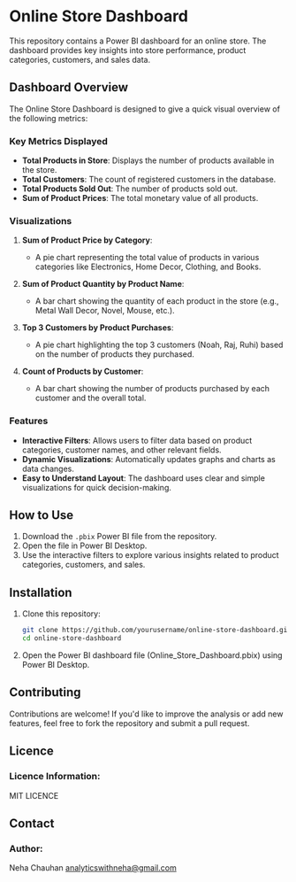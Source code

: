 # Online Store Dashboard

This repository contains a Power BI dashboard for an online store. The dashboard provides key insights into store performance, product categories, customers, and sales data.

## Dashboard Overview

The Online Store Dashboard is designed to give a quick visual overview of the following metrics:

### Key Metrics Displayed
- **Total Products in Store**: Displays the number of products available in the store.
- **Total Customers**: The count of registered customers in the database.
- **Total Products Sold Out**: The number of products sold out.
- **Sum of Product Prices**: The total monetary value of all products.

### Visualizations
1. **Sum of Product Price by Category**: 
   - A pie chart representing the total value of products in various categories like Electronics, Home Decor, Clothing, and Books.
   
2. **Sum of Product Quantity by Product Name**: 
   - A bar chart showing the quantity of each product in the store (e.g., Metal Wall Decor, Novel, Mouse, etc.).

3. **Top 3 Customers by Product Purchases**: 
   - A pie chart highlighting the top 3 customers (Noah, Raj, Ruhi) based on the number of products they purchased.

4. **Count of Products by Customer**: 
   - A bar chart showing the number of products purchased by each customer and the overall total.

### Features
- **Interactive Filters**: Allows users to filter data based on product categories, customer names, and other relevant fields.
- **Dynamic Visualizations**: Automatically updates graphs and charts as data changes.
- **Easy to Understand Layout**: The dashboard uses clear and simple visualizations for quick decision-making.

## How to Use

1. Download the `.pbix` Power BI file from the repository.
2. Open the file in Power BI Desktop.
3. Use the interactive filters to explore various insights related to product categories, customers, and sales.

## Installation

1. Clone this repository:
   ```bash
   git clone https://github.com/yourusername/online-store-dashboard.git
   cd online-store-dashboard
2. Open the Power BI dashboard file (Online_Store_Dashboard.pbix) using Power BI Desktop.
   
## Contributing
Contributions are welcome! If you'd like to improve the analysis or add new features, feel free to fork the repository and submit a pull request.

## Licence
### Licence Information:
MIT LICENCE

## Contact
### Author:
Neha Chauhan
analyticswithneha@gmail.com
